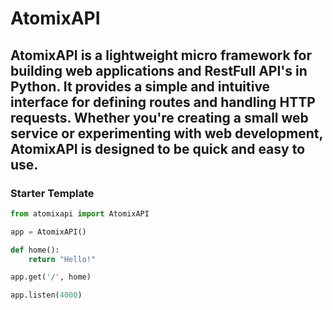 # AtomixAPI

## AtomixAPI is a lightweight micro framework for building web applications and RestFull API's in Python. It provides a simple and intuitive interface for defining routes and handling HTTP requests. Whether you're creating a small web service or experimenting with web development, AtomixAPI is designed to be quick and easy to use.

### Starter Template

```python
from atomixapi import AtomixAPI

app = AtomixAPI()

def home():
    return "Hello!"

app.get('/', home)

app.listen(4000)

